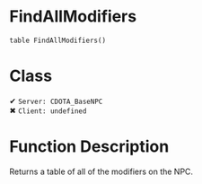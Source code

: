 # FindAllModifiers
```
table FindAllModifiers()
```
# Class
✔ `Server: CDOTA_BaseNPC`  
✖ `Client: undefined`  

# Function Description
Returns a table of all of the modifiers on the NPC.
